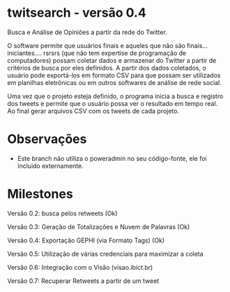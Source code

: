 # twitsearch - versão 0.4

Busca e Análise de Opiniões a partir da rede do Twitter.

O software permite que usuários finais e aqueles que não são finais... iniciantes.... rsrsrs (que não tem expertise de programação de computadores) possam coletar dados e armazenar do Twitter a partir de critérios de busca por eles definidos. A partir dos dados coletados, o usuário pode exportá-los em formato CSV para que possam ser utilizados em planilhas eletrônicas ou em outros softwares de análise de rede social.

Uma vez que o projeto esteja definido, o programa inicia a busca e registro dos tweets e permite que o usuário possa ver o resultado em tempo real. Ao final gerar arquivos CSV com os tweets de cada projeto.

# Observações
 - Este branch não utiliza o poweradmin no seu código-fonte, ele foi incluido externamente. 
# Milestones

Versão 0.2: busca pelos retweets (Ok)

Versão 0.3: Geração de Totalizações e Nuvem de Palavras (Ok)

Versão 0.4: Exportação GEPHI (via Formato Tags) (Ok)

Versão 0.5: Utilização de várias credenciais para maximizar a coleta

Versão 0.6: Integração com o Visão (visao.ibict.br)

Versão 0.7: Recuperar Retweets a partir de um tweet


